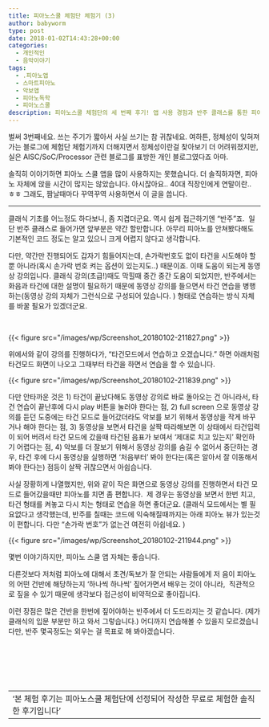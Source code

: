 ```yaml
---
title: 피아노스쿨 체험단 체험기 (3)
author: babyworm
type: post
date: 2018-01-02T14:43:28+00:00
categories:
  - 개인적인
  - 음악이야기
tags:
  - .피아노앱
  - 스마트피아노
  - 악보앱
  - 피아노독학
  - 피아노스쿨
description: 피아노스쿨 체험단의 세 번째 후기! 앱 사용 경험과 반주 클래스를 통한 피아노 학습의 장단점을 공유합니다.
---
```

벌써 3번째네요. 쓰는 주기가 짧아서 사실 쓰기는 참 귀찮네요. 여하튼, 정체성이 잊혀져가는 블로그에 체험단 체험기까지 더해지면서 정체성이란걸 찾아보기 더 어려워졌지만, 실은 AISC/SoC/Processor 관련 블로그를 표방한 개인 블로그였다죠 아마.

솔직히 이야기하면 피아노 스쿨 앱을 많이 사용하지는 못했습니다. 더 솔직하자면, 피아노 자체에 앉을 시간이 많지는 않았습니다. 아시잖아요.. 40대 직장인에게 연말이란..  ㅎㅎ 그래도, 짬날때마다 꾸역꾸역 사용하면서 이 글을 씁니다.

* * *

클래식 기초를 어느정도 하다보니, 좀 지겹더군요. 역시 쉽게 접근하기엔 &#8220;반주&#8221;죠.  일단 반주 클래스로 들어가면 앞부분은 약간 할만합니다. 아무리 피아노를 안쳐봤다해도 기본적인 코드 정도는 알고 있으니 크게 어렵지 않다고 생각합니다.

다만, 약간만 진행되어도 갑자기 힘들어지는데, 손가락번호도 없이 타건을 시도해야 할 뿐 아니라(혹시 손가락 번호 켜는 옵션이 있는지도..) 때문이죠. 이때 도움이 되는게 동영상 강의입니다. 클래식 강의(초급!)때도 막힐때 중간 중간 도움이 되었지만, 반주에서는 화음과 타건에 대한 설명이 필요하기 때문에 동영상 강의를 들으면서 타건 연습을 병행하는(동영상 강의 자체가 그런식으로 구성되어 있습니다. ) 형태로 연습하는 방식 자체를 바꿀 필요가 있겠더군요.

&nbsp;

{{< figure src="/images/wp/Screenshot_20180102-211827.png" >}}


위에서와 같이 강의를 진행하다가, &#8220;타건모드에서 연습하고 오겠습니다.&#8221; 하면 아래처럼 타건모드 화면이 나오고 그때부터 타건을 하면서 연습을 할 수 있습니다.

{{< figure src="/images/wp/Screenshot_20180102-211839.png" >}}

다만 안타까운 것은 1) 타건이 끝났다해도 동영상 강의로 바로 돌아오는 건 아니라서, 타건 연습이 끝난후에 다시 play 버튼을 눌러야 한다는 점, 2) full screen 으로 동영상 강의를 듣던 도중에는 타건 모드로 들어갔더라도 악보를 보기 위해서 동영상을 작게 바꾸거나 해야 한다는 점, 3) 동영상을 보면서 타건을 살짝 따라해보면 이 상태에서 타건입력이 되어 버려서 타건 모드에 갔을때 타건된 음표가 보여서 &#8216;제대로 치고 있는지&#8217; 확인하기 어렵다는 점, 4) 악보를 더 잘보기 위해서 동영상 강의를 숨길 수 없어서 중단하는 경우, 타건 후에 다시 동영상을 실행하면 &#8216;처음부터&#8217; 봐야 한다는(혹은 알아서 잘 이동해서 봐야 한다는) 점등이 살짝 귀찮으면서 아쉽습니다.

사실 장황하게 나열했지만, 위와 같이 작은 화면으로 동영상 강의를 진행하면서 타건 모드로 들어갔을때만 피아노를 치면 좀 편합니다.  제 경우는 동영상을 보면서 한번 치고, 타건 형태를 켜놓고 다시 치는 형태로 연습을 하면 좋더군요. (클래식 모드에서는 별 필요없다고 생각했는데, 반주를 칠때는 코드에 익숙해질때까지는 아래 피아노 뷰가 있는것이 편합니다. 다만 &#8220;손가락 번호&#8221;가 없는건 여전히 아쉽네요. )

{{< figure src="/images/wp/Screenshot_20180102-211944.png" >}}

몇번 이야기하지만, 피아노 스쿨 앱 자체는 좋습니다.

다른것보다 저처럼 피아노에 대해서 초견/독보가 잘 안되는 사람들에게 저 음이 피아노의 어떤 건반에 해당하는지 &#8216;하나씩 하나씩&#8217; 짚어가면서 배우는 것이 아니라,  직관적으로 짚을 수 있기 때문에 생각보다 접근성이 비약적으로 좋아집니다.

이런 장점은 많은 건반을 한번에 짚어야하는 반주에서 더 도드라지는 것 같습니다. (제가 클래식의 입문 부분만 하고 와서 그렇습니다.) 어디까지 연습해볼 수 있을지 모르겠습니다만, 반주 몇곡정도는 외우는 걸 목표로 해 봐야겠습니다.

&nbsp;

&nbsp;

&nbsp;

<table class=" table table-hover" width="757">
  <tr>
    <td>
      ‘본 체험 후기는 피아노스쿨 체험단에 선정되어 작성한 무료로 체험한 솔직한 후기입니다’
    </td>
  </tr>
</table>

&nbsp;